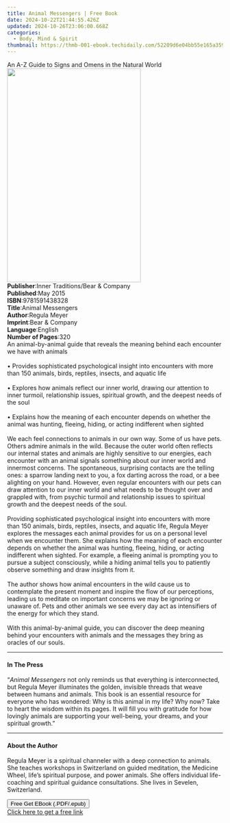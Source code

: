 ```yaml
---
title: Animal Messengers | Free Book
date: 2024-10-22T21:44:55.426Z
updated: 2024-10-26T23:06:00.668Z
categories:
  - Body, Mind & Spirit
thumbnail: https://thmb-001-ebook.techidaily.com/52209d6e04bb55e165a359055029515fc7cc06f0a7fbeb13a3558bc27a7f2db5.jpg
---
```

<main id="book-container">
  <div class="flex flex-col">
    <div class="book-brief flex-1 py-6 px-4 sm:p-6 md:py-10 md:px-8">
      <!-- brief-->
      <div class="book-brief-main">
        An A-Z Guide to Signs and Omens in the Natural World
      </div>
    </div>
    <div
      class="book-meta-info flex-1 grid gap-4 col-start-1 col-end-3 row-start-1 sm:mb-6 sm:grid-cols-4 lg:gap-6 lg:col-start-2 lg:row-end-6 lg:row-span-6 lg:mb-0"
    >
      <div
        class="book-meta-info-left place-content-center mt-4 p-4 text-sm leading-6 col-start-2 col-span-2 dark:text-slate-400"
      >
        <img
          class="w-full h-500 object-cover rounded-lg sm:h-255 sm:col-span-2 lg:col-span-full"
          src="https://img-001-ebook.techidaily.com/21918f9f615002b2bdecf1546d7e038136fe9c710f861e01a4fa410691183617.jpg"
          alt=""
          width="312"
          height="500"
        />
      </div>
      <div
        class="book-meta-info-right mt-2 col-start-1 row-start-2 col-span-3 self-center"
      >
        <!-- meta data  -->
        <div class="flex flex-col px-4 md:px-8">
          <div class="flex-1">
            <strong>Publisher</strong>:<span class="px-2"
              >Inner Traditions/Bear &amp; Company</span
            >
          </div>
          <div class="flex-1">
            <strong>Published</strong>:<span class="px-2">May 2015</span>
          </div>
          <div class="flex-1">
            <strong>ISBN</strong>:<span class="px-2">9781591438328</span>
          </div>
          <div class="flex-1">
            <strong>Title</strong>:<span class="px-2">Animal Messengers</span>
          </div>
          <div class="flex-1">
            <strong>Author</strong>:<span class="px-2">Regula Meyer</span>
          </div>
          <div class="flex-1">
            <strong>Imprint</strong>:<span class="px-2"
              >Bear &amp; Company</span
            >
          </div>
          <div class="flex-1">
            <strong>Language</strong>:<span class="px-2">English</span>
          </div>
          <div class="flex-1">
            <strong>Number of Pages</strong>:<span class="px-2">320</span>
          </div>
        </div>
      </div>
    </div>
    <div class="book-description flex-1 py-6 px-4 sm:p-6 md:py-10 md:px-8">
      <div class="book-description-main">
        <div accordion-content="" id="description">
          An animal-by-animal guide that reveals the meaning behind each
          encounter we have with animals <br />
          <br />• Provides sophisticated psychological insight into encounters
          with more than 150 animals, birds, reptiles, insects, and aquatic life
          <br />
          <br />• Explores how animals reflect our inner world, drawing our
          attention to inner turmoil, relationship issues, spiritual growth, and
          the deepest needs of the soul <br />
          <br />• Explains how the meaning of each encounter depends on whether
          the animal was hunting, fleeing, hiding, or acting indifferent when
          sighted <br />
          <br />We each feel connections to animals in our own way. Some of us
          have pets. Others admire animals in the wild. Because the outer world
          often reflects our internal states and animals are highly sensitive to
          our energies, each encounter with an animal signals something about
          our inner world and innermost concerns. The spontaneous, surprising
          contacts are the telling ones: a sparrow landing next to you, a fox
          darting across the road, or a bee alighting on your hand. However,
          even regular encounters with our pets can draw attention to our inner
          world and what needs to be thought over and grappled with, from
          psychic turmoil and relationship issues to spiritual growth and the
          deepest needs of the soul. <br />
          <br />Providing sophisticated psychological insight into encounters
          with more than 150 animals, birds, reptiles, insects, and aquatic
          life, Regula Meyer explores the messages each animal provides for us
          on a personal level when we encounter them. She explains how the
          meaning of each encounter depends on whether the animal was hunting,
          fleeing, hiding, or acting indifferent when sighted. For example, a
          fleeing animal is prompting you to pursue a subject consciously, while
          a hiding animal tells you to patiently observe something and draw
          insights from it. <br />
          <br />The author shows how animal encounters in the wild cause us to
          contemplate the present moment and inspire the flow of our
          perceptions, leading us to meditate on important concerns we may be
          ignoring or unaware of. Pets and other animals we see every day act as
          intensifiers of the energy for which they stand. <br />
          <br />With this animal-by-animal guide, you can discover the deep
          meaning behind your encounters with animals and the messages they
          bring as oracles of our souls.
        </div>
        <div class="accordion-fader"></div>
      </div>
    </div>
    <div class="book-excerpts flex-1 py-6 px-4 sm:p-6 md:py-10 md:px-8">
      <!-- excerpts-->
      <div class="book-excerpts-main">
        <hr />
        <h4 class="placeholder placeholder-heading">
          <span>In The Press</span>
        </h4>
        <p>
          “<i>Animal Messengers</i> not only reminds us that everything is
          interconnected, but Regula Meyer illuminates the golden, invisible
          threads that weave between humans and animals. This book is an
          essential resource for everyone who has wondered: Why is this animal
          in my life? Why now? Take to heart the wisdom within its pages. It
          will fill you with gratitude for how lovingly animals are supporting
          your well-being, your dreams, and your spiritual growth.”
        </p>
      </div>
    </div>
    <div class="book-about-author flex-1 py-6 px-4 sm:p-6 md:py-10 md:px-8">
      <!-- about author-->
      <div class="book-main-author-main">
        <hr />
        <h4 class="placeholder placeholder-heading">
          <span>About the Author</span>
        </h4>
        <p>
          Regula Meyer is a spiritual channeler with a deep connection to
          animals. She teaches workshops in Switzerland on guided meditation,
          the Medicine Wheel, life’s spiritual purpose, and power animals. She
          offers individual life-coaching and spiritual guidance consultations.
          She lives in Sevelen, Switzerland.
        </p>
      </div>
    </div>
    <div class="book-free-get flex-1 py-6 px-4 sm:p-6 md:py-10 md:px-8">
      <button
        id="btn-free-get"
        class="bg-blue-500 hover:bg-blue-700 text-white font-bold py-2 px-4 rounded"
      >
        Free Get EBook (.PDF/.epub)
      </button>
      <div id="countdown-display" class="px-2 text-lg mt-2"></div>
      <a
        id="free-link"
        class="hidden bg-blue-500 hover:bg-blue-700 text-white font-bold py-2 px-4 rounded"
        href="https://www.ebooks.com/en-us/book/95782349/animal-messengers/regula-meyer/"
        target="_blank"
        >Click here to get a free link</a
      >
    </div>
    <script>
      let countdownTime = 0;
      let countdownInterval = null;
      document
        .getElementById('btn-free-get')
        .addEventListener('click', startCountdown);
      function startCountdown() {
        countdownTime = new Date().getTime() + 60000 * 3;
        countdownInterval = setInterval(updateCountdown, 1000);
        document.getElementById('btn-free-get').disabled = true;
        document
          .getElementById('btn-free-get')
          .classList.add('bg-gray-500', 'cursor-not-allowed');
      }
      function updateCountdown() {
        let currentTime = new Date().getTime();
        let timeLeft = countdownTime - currentTime;
        let secondsLeft = Math.floor(timeLeft / 1000);
        document.getElementById('countdown-display').innerHTML =
          `Remaining time: ${secondsLeft} seconds.`;
        if (secondsLeft <= 0) {
          clearInterval(countdownInterval);
          document.getElementById('btn-free-get').classList.add('hidden');
          document.getElementById('free-link').classList.remove('hidden');
          document.getElementById('countdown-display').innerHTML = '';
        }
      }
    </script>
  </div>
</main>

<ins class="adsbygoogle"
      style="display:block"
      data-ad-client="ca-pub-7571918770474297"
      data-ad-slot="8358498916"
      data-ad-format="auto"
      data-full-width-responsive="true"></ins>
    